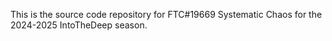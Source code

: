 This is the source code repository for FTC#19669 Systematic Chaos for the 2024-2025 IntoTheDeep season.